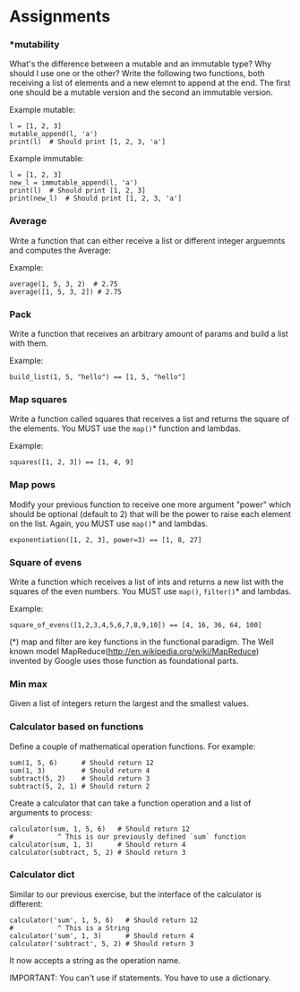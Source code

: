 # Assignments


### *mutability

What's the difference between a mutable and an immutable type? Why should I use one or the other?
Write the following two functions, both receiving a list of elements and a new elemnt to append at the end. The first one should be a mutable version and the second an immutable version.

Example mutable:

    l = [1, 2, 3]
    mutable_append(l, 'a')
    print(l)  # Should print [1, 2, 3, 'a']
    
Example immutable:

    l = [1, 2, 3]
    new_l = immutable_append(l, 'a')
    print(l)  # Should print [1, 2, 3]
    print(new_l)  # Should print [1, 2, 3, 'a']


### Average

Write a function that can either receive a list or different integer arguemnts and computes the Average:

Example:

    average(1, 5, 3, 2)  # 2.75
    average([1, 5, 3, 2]) # 2.75

### Pack

Write a function that receives an arbitrary amount of params and build a list with them.

Example:

    build_list(1, 5, "hello") == [1, 5, "hello"]

### Map squares

Write a function called squares that receives a list and returns the square of the elements. You MUST use the `map()`* function and lambdas.

Example:
    
    squares([1, 2, 3]) == [1, 4, 9]

### Map pows

Modify your previous function to receive one more argument "power" which should be optional (default to 2) that will be the power to raise each element on the list. Again, you MUST use `map()`* and lambdas.

    exponentiation([1, 2, 3], power=3) == [1, 8, 27]
    
### Square of evens

Write a function which receives a list of ints and returns a new list with the squares of the even numbers. You MUST use `map()`, `filter()`* and lambdas.

Example:

    square_of_evens([1,2,3,4,5,6,7,8,9,10]) == [4, 16, 36, 64, 100]

(*) map and filter are key functions in the functional paradigm. The Well known model MapReduce(http://en.wikipedia.org/wiki/MapReduce) invented by Google uses those function as foundational parts.

### Min max
Given a list of integers return the largest and the smallest values.

### Calculator based on functions

Define a couple of mathematical operation functions. For example:

    sum(1, 5, 6)      # Should return 12
    sum(1, 3)         # Should return 4
    subtract(5, 2)    # Should return 3
    subtract(5, 2, 1) # Should return 2

Create a calculator that can take a function operation and a list of arguments to process:

    calculator(sum, 1, 5, 6)   # Should return 12
    #           ^ This is our previously defined `sum` function
    calculator(sum, 1, 3)      # Should return 4
    calculator(subtract, 5, 2) # Should return 3


### Calculator dict

Similar to our previous exercise, but the interface of the calculator is different:

    calculator('sum', 1, 5, 6)   # Should return 12
    #           ^ This is a String
    calculator('sum', 1, 3)      # Should return 4
    calculator('subtract', 5, 2) # Should return 3

It now accepts a string as the operation name.

IMPORTANT: You can't use if statements. You have to use a dictionary.